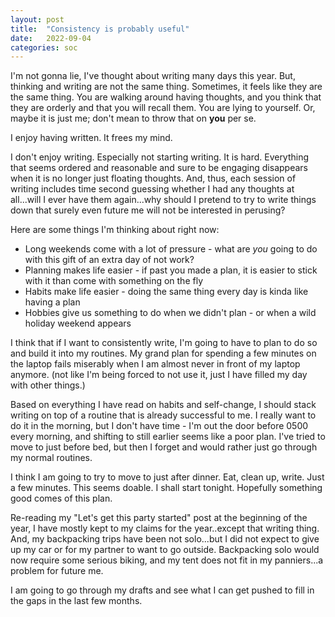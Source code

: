 ```yaml
---
layout: post
title:  "Consistency is probably useful"
date:   2022-09-04
categories: soc
---
```


I'm not gonna lie, I've thought about writing many days this year. But, thinking and writing are not the same thing. Sometimes, it feels like they are the same thing. You are walking around having thoughts, and you think that they are orderly and that you will recall them. You are lying to yourself. Or, maybe it is just me; don't mean to throw that on **you** per se. 

I enjoy having written. It frees my mind. 

I don't enjoy writing. Especially not starting writing. It is hard. Everything that seems ordered and reasonable and sure to be engaging disappears when it is no longer just floating thoughts. And, thus, each session of writing includes time second guessing whether I had any thoughts at all...will I ever have them again...why should I pretend to try to write things down that surely even future me will not be interested in perusing?

Here are some things I'm thinking about right now:

 * Long weekends come with a lot of pressure - what are *you* going to do with this gift of an extra day of not work? 
 * Planning makes life easier - if past you made a plan, it is easier to stick with it than come with something on the fly
 * Habits make life easier - doing the same thing every day is kinda like having a plan
 * Hobbies give us something to do when we didn't plan - or when a wild holiday weekend appears

I think that if I want to consistently write, I'm going to have to plan to do so and build it into my routines. My grand plan for spending a few minutes on the laptop fails miserably when I am almost never in front of my laptop anymore. (not like I'm being forced to not use it, just I have filled my day with other things.) 

Based on everything I have read on habits and self-change, I should stack writing on top of a routine that is already successful to me. I really want to do it in the morning, but I don't have time - I'm out the door before 0500 every morning, and shifting to still earlier seems like a poor plan. I've tried to move to just before bed, but then I forget and would rather just go through my normal routines. 

I think I am going to try to move to just after dinner. Eat, clean up, write. Just a few minutes. This seems doable. I shall start tonight. Hopefully something good comes of this plan. 

Re-reading my "Let's get this party started" post at the beginning of the year, I have mostly kept to my claims for the year..except that writing thing. And, my backpacking trips have been not solo...but I did not expect to give up my car or for my partner to want to go outside. Backpacking solo would now require some serious biking, and my tent does not fit in my panniers...a problem for future me. 

I am going to go through my drafts and see what I can get pushed to fill in the gaps in the last few months. 